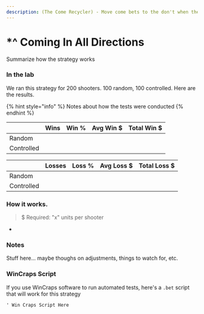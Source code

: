 ```yaml
---
description: (The Come Recycler) - Move come bets to the don't when they hit
---
```


# \*^ Coming In All Directions

Summarize how the strategy works

### In the lab

We ran this strategy for 200 shooters. 100 random, 100 controlled. Here are the results.

{% hint style="info" %}
Notes about how the tests were conducted
{% endhint %}

|  | Wins | Win % | Avg Win $ | Total Win $ |
| :--- | :--- | :--- | :--- | :--- |
| Random |  |  |  |  |
| Controlled |  |  |  |  |

|  | Losses | Loss % | Avg Loss $ | Total Loss $ |
| :--- | :--- | :--- | :--- | :--- |
| Random |  |  |  |  |
| Controlled |  |  |  |  |

### How it works.

> $ Required: "x" units per shooter

* 
### Notes

Stuff here... maybe thoughs on adjustments, things to watch for, etc.

### WinCraps Script

If you use WinCraps software to run automated tests, here's a `.bet` script that will work for this strategy

```text
' Win Craps Script Here
```

